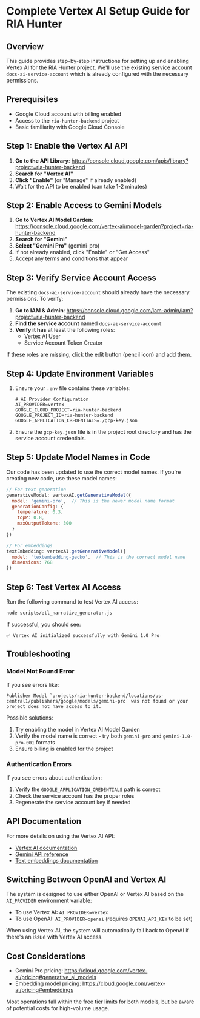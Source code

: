 # Complete Vertex AI Setup Guide for RIA Hunter

## Overview

This guide provides step-by-step instructions for setting up and enabling Vertex AI for the RIA Hunter project. We'll use the existing service account `docs-ai-service-account` which is already configured with the necessary permissions.

## Prerequisites

- Google Cloud account with billing enabled
- Access to the `ria-hunter-backend` project
- Basic familiarity with Google Cloud Console

## Step 1: Enable the Vertex AI API

1. **Go to the API Library**: https://console.cloud.google.com/apis/library?project=ria-hunter-backend
2. **Search for "Vertex AI"**
3. **Click "Enable"** (or "Manage" if already enabled)
4. Wait for the API to be enabled (can take 1-2 minutes)

## Step 2: Enable Access to Gemini Models

1. **Go to Vertex AI Model Garden**: https://console.cloud.google.com/vertex-ai/model-garden?project=ria-hunter-backend
2. **Search for "Gemini"**
3. **Select "Gemini Pro"** (gemini-pro)
4. If not already enabled, click "Enable" or "Get Access"
5. Accept any terms and conditions that appear

## Step 3: Verify Service Account Access

The existing `docs-ai-service-account` should already have the necessary permissions. To verify:

1. **Go to IAM & Admin**: https://console.cloud.google.com/iam-admin/iam?project=ria-hunter-backend
2. **Find the service account** named `docs-ai-service-account`
3. **Verify it has** at least the following roles:
   - Vertex AI User
   - Service Account Token Creator

If these roles are missing, click the edit button (pencil icon) and add them.

## Step 4: Update Environment Variables

1. Ensure your `.env` file contains these variables:
   ```
   # AI Provider Configuration
   AI_PROVIDER=vertex
   GOOGLE_CLOUD_PROJECT=ria-hunter-backend
   GOOGLE_PROJECT_ID=ria-hunter-backend
   GOOGLE_APPLICATION_CREDENTIALS=./gcp-key.json
   ```

2. Ensure the `gcp-key.json` file is in the project root directory and has the service account credentials.

## Step 5: Update Model Names in Code

Our code has been updated to use the correct model names. If you're creating new code, use these model names:

```javascript
// For text generation
generativeModel: vertexAI.getGenerativeModel({ 
  model: 'gemini-pro',  // This is the newer model name format
  generationConfig: {
    temperature: 0.3,
    topP: 0.8,
    maxOutputTokens: 300
  }
})

// For embeddings
textEmbedding: vertexAI.getGenerativeModel({ 
  model: 'textembedding-gecko',  // This is the correct model name
  dimensions: 768
})
```

## Step 6: Test Vertex AI Access

Run the following command to test Vertex AI access:

```bash
node scripts/etl_narrative_generator.js
```

If successful, you should see:
```
✅ Vertex AI initialized successfully with Gemini 1.0 Pro
```

## Troubleshooting

### Model Not Found Error

If you see errors like:
```
Publisher Model `projects/ria-hunter-backend/locations/us-central1/publishers/google/models/gemini-pro` was not found or your project does not have access to it.
```

Possible solutions:
1. Try enabling the model in Vertex AI Model Garden
2. Verify the model name is correct - try both `gemini-pro` and `gemini-1.0-pro-001` formats
3. Ensure billing is enabled for the project

### Authentication Errors

If you see errors about authentication:
1. Verify the `GOOGLE_APPLICATION_CREDENTIALS` path is correct
2. Check the service account has the proper roles
3. Regenerate the service account key if needed

## API Documentation

For more details on using the Vertex AI API:
- [Vertex AI documentation](https://cloud.google.com/vertex-ai/docs)
- [Gemini API reference](https://cloud.google.com/vertex-ai/docs/generative-ai/model-reference/gemini)
- [Text embeddings documentation](https://cloud.google.com/vertex-ai/docs/generative-ai/embeddings/get-text-embeddings)

## Switching Between OpenAI and Vertex AI

The system is designed to use either OpenAI or Vertex AI based on the `AI_PROVIDER` environment variable:

- To use Vertex AI: `AI_PROVIDER=vertex`
- To use OpenAI: `AI_PROVIDER=openai` (requires `OPENAI_API_KEY` to be set)

When using Vertex AI, the system will automatically fall back to OpenAI if there's an issue with Vertex AI access.

## Cost Considerations

- Gemini Pro pricing: https://cloud.google.com/vertex-ai/pricing#generative_ai_models
- Embedding model pricing: https://cloud.google.com/vertex-ai/pricing#embeddings

Most operations fall within the free tier limits for both models, but be aware of potential costs for high-volume usage.

